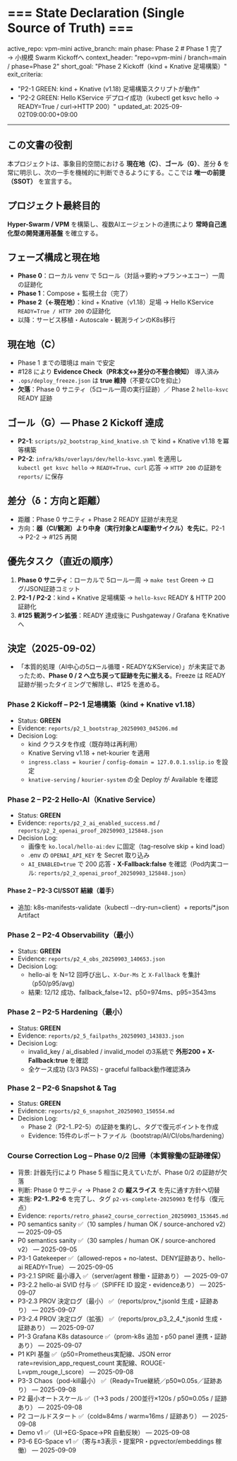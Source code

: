 # === State Declaration (Single Source of Truth) ===
active_repo: vpm-mini
active_branch: main
phase: Phase 2   # Phase 1 完了 → 小規模 Swarm Kickoffへ
context_header: "repo=vpm-mini / branch=main / phase=Phase 2"
short_goal: "Phase 2 Kickoff（kind + Knative 足場構築）"
exit_criteria:
  - "P2-1 GREEN: kind + Knative (v1.18) 足場構築スクリプトが動作"
  - "P2-2 GREEN: Hello KService デプロイ成功（kubectl get ksvc hello → READY=True / curl→HTTP 200）"
updated_at: 2025-09-02T09:00:00+09:00

---

## この文書の役割
本プロジェクトは、事象目的空間における **現在地（C）**、**ゴール（G）**、差分 **δ** を常に明示し、次の一手を機械的に判断できるようにする。ここでは **唯一の前提（SSOT）** を宣言する。

## プロジェクト最終目的
**Hyper-Swarm / VPM** を構築し、複数AIエージェントの連携により **常時自己進化型の開発運用基盤** を確立する。

## フェーズ構成と現在地
- **Phase 0**：ローカル venv で 5ロール（対話→要約→プラン→エコー）一周の証跡化
- **Phase 1**：Compose + 監視土台（完了）
- **Phase 2（←現在地）**：kind + Knative（v1.18）足場 → Hello KService `READY=True / HTTP 200` の証跡化
- 以降：サービス移植・Autoscale・観測ラインのK8s移行

## 現在地（C）
- Phase 1 までの環境は main で安定
- #128 により **Evidence Check（PR本文↔差分の不整合検知）** 導入済み
- `.ops/deploy_freeze.json` は **true 維持**（不要なCDを抑止）
- **欠落**：Phase 0 サニティ（5ロール一周の実行証跡）／ Phase 2 `hello-ksvc` READY 証跡

## ゴール（G）— Phase 2 Kickoff 達成
- **P2-1**: `scripts/p2_bootstrap_kind_knative.sh` で kind + Knative v1.18 を冪等構築
- **P2-2**: `infra/k8s/overlays/dev/hello-ksvc.yaml` を適用し  
  `kubectl get ksvc hello` → `READY=True`、`curl` 応答 → `HTTP 200` の証跡を `reports/` に保存

## 差分（δ：方向と距離）
- 距離：Phase 0 サニティ + Phase 2 READY 証跡が未充足
- 方向：**器（CI/観測）より中身（実行対象とAI駆動サイクル）を先に**。P2-1 → P2-2 → #125 再開

## 優先タスク（直近の順序）
1. **Phase 0 サニティ**：ローカルで 5ロール一周 → `make test` Green → ログ/JSON証跡コミット
2. **P2-1 / P2-2**：kind + Knative 足場構築 → `hello-ksvc` READY & HTTP 200 証跡化
3. **#125 観測ライン拡張**：READY 達成後に Pushgateway / Grafana をKnativeへ

## 決定（2025-09-02）
- 「本質的処理（AI中心の5ロール循環・READYなKService）」が未実証であったため、**Phase 0 / 2 へ立ち戻って証跡を先に揃える**。Freeze は READY 証跡が揃ったタイミングで解除し、#125 を進める。
### Phase 2 Kickoff – P2-1 足場構築（kind + Knative v1.18）
- Status: **GREEN**
- Evidence: `reports/p2_1_bootstrap_20250903_045206.md`
- Decision Log:
  - kind クラスタを作成（既存時は再利用）
  - Knative Serving v1.18 + net-kourier を適用
  - `ingress.class = kourier` / `config-domain = 127.0.0.1.sslip.io` を設定
  - `knative-serving` / `kourier-system` の全 Deploy が Available を確認

### Phase 2 – P2-2 Hello-AI（Knative Service）
- Status: **GREEN**
- Evidence: `reports/p2_2_ai_enabled_success.md` / `reports/p2_2_openai_proof_20250903_125848.json`
- Decision Log:
  - 画像を `ko.local/hello-ai:dev` に固定（tag-resolve skip + kind load）
  - .env の `OPENAI_API_KEY` を Secret 取り込み
  - `AI_ENABLED=true` で 200 応答・**X-Fallback:false** を確認（Pod内実コール: `reports/p2_2_openai_proof_20250903_125848.json`）

#### Phase 2 – P2-3 CI/SSOT 結線（着手）
- 追加: k8s-manifests-validate（kubectl --dry-run=client）+ reports/*.json Artifact

### Phase 2 – P2-4 Observability（最小）
- Status: **GREEN**
- Evidence: `reports/p2_4_obs_20250903_140653.json`
- Decision Log:
  - hello-ai を N=12 回呼び出し、`X-Dur-Ms` と `X-Fallback` を集計（p50/p95/avg）
  - 結果: 12/12 成功、fallback_false=12、p50=974ms、p95=3543ms

### Phase 2 – P2-5 Hardening（最小）
- Status: **GREEN**
- Evidence: `reports/p2_5_failpaths_20250903_143833.json`
- Decision Log:
  - invalid_key / ai_disabled / invalid_model の3系統で **外形200 + X-Fallback:true** を確認
  - 全ケース成功 (3/3 PASS) - graceful fallback動作確認済み

### Phase 2 – P2-6 Snapshot & Tag
- Status: **GREEN**
- Evidence: `reports/p2_6_snapshot_20250903_150554.md`
- Decision Log:
  - Phase 2（P2-1..P2-5）の証跡を集約し、タグで復元ポイントを作成
  - Evidence: 15件のレポートファイル（bootstrap/AI/CI/obs/hardening）

### Course Correction Log – Phase 0/2 回帰（本質稼働の証跡確保）
- 背景: 計器先行により Phase 5 相当に見えていたが、Phase 0/2 の証跡が欠落
- 判断: Phase 0 サニティ → Phase 2 の **縦スライス** を先に通す方針へ切替
- 実施: **P2-1..P2-6** を完了し、タグ `p2-vs-complete-20250903` を付与（復元点）
- Evidence: `reports/retro_phase2_course_correction_20250903_153645.md`
- P0 semantics sanity ✅（10 samples / human OK / source-anchored v2） — 2025-09-05
- P0 semantics sanity ✅（30 samples / human OK / source-anchored v2） — 2025-09-05
- P3-1 Gatekeeper ✅（allowed-repos + no-latest、DENY証跡あり、hello-ai READY=True） — 2025-09-05
- P3-2.1 SPIRE 最小導入 ✅（server/agent 稼働・証跡あり） — 2025-09-07
- P3-2.2 hello-ai SVID 付与 ✅（SPIFFE ID 設定・evidenceあり） — 2025-09-07
- P3-2.3 PROV 決定ログ（最小） ✅（reports/prov_*.jsonld 生成・証跡あり） — 2025-09-07
- P3-2.4 PROV 決定ログ（拡張） ✅（reports/prov_p3_2_4_*.jsonld 生成・証跡あり） — 2025-09-07
- P1-3 Grafana K8s datasource ✅（prom-k8s 追加・p50 panel 連携・証跡あり） — 2025-09-07
- P1 KPI 基盤 ✅（p50=Prometheus実配線、JSON error rate=revision_app_request_count 実配線、ROUGE-L=vpm_rouge_l_score） — 2025-09-08
- P3-3 Chaos（pod-kill最小） ✅（Ready=True継続／p50≈0.05s／証跡あり） — 2025-09-08
- P2 最小オートスケール ✅（1→3 pods / 200並行×120s / p50≈0.05s / 証跡あり） — 2025-09-08
- P2 コールドスタート ✅（cold≈84ms / warm≈16ms / 証跡あり） — 2025-09-08
- Demo v1 ✅（UI→EG-Space→PR 自動反映） — 2025-09-08
- P3-6 EG-Space v1 ✅（寄与±3表示・提案PR・pgvector/embeddings 稼働） — 2025-09-09
